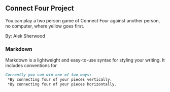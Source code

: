 ## Connect Four Project

You can play a two person game of Connect Four against another person, no computer, where yellow goes first.

By: Alek Sherwood

### Markdown

Markdown is a lightweight and easy-to-use syntax for styling your writing. It includes conventions for

```markdown
Currently you can win one of two ways:
 *By connecting four of your pieces vertically.
 *By connecting four of your pieces horizontally.

